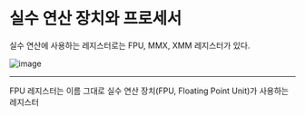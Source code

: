# 실수 연산 장치와 프로세서

실수 연산에 사용하는 레지스터로는 FPU, MMX, XMM 레지스터가 있다.

![image](https://user-images.githubusercontent.com/34773827/61845263-78405c00-aedd-11e9-98c1-362fa87a3c24.png)

<hr>

FPU 레지스터는 이름 그대로 실수 연산 장치(FPU, Floating Point Unit)가 사용하는 레지스터

